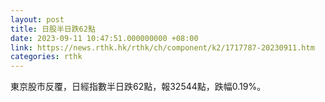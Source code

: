 ```yaml
---
layout: post
title: 日股半日跌62點
date: 2023-09-11 10:47:51.000000000 +08:00
link: https://news.rthk.hk/rthk/ch/component/k2/1717787-20230911.htm
categories: rthk
---
```


東京股市反覆，日經指數半日跌62點，報32544點，跌幅0.19%。

